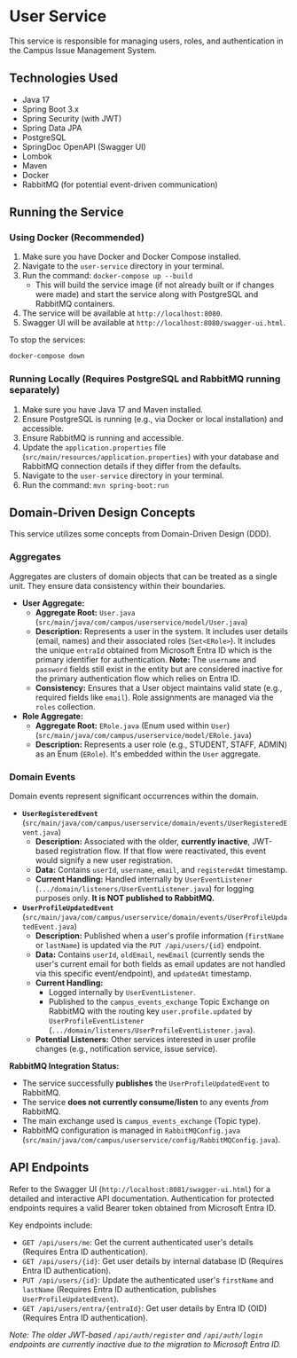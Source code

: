 # User Service

This service is responsible for managing users, roles, and authentication in the Campus Issue Management System.

## Technologies Used

*   Java 17
*   Spring Boot 3.x
*   Spring Security (with JWT)
*   Spring Data JPA
*   PostgreSQL
*   SpringDoc OpenAPI (Swagger UI)
*   Lombok
*   Maven
*   Docker
*   RabbitMQ (for potential event-driven communication)

## Running the Service

### Using Docker (Recommended)

1.  Make sure you have Docker and Docker Compose installed.
2.  Navigate to the `user-service` directory in your terminal.
3.  Run the command: `docker-compose up --build`
    *   This will build the service image (if not already built or if changes were made) and start the service along with PostgreSQL and RabbitMQ containers.
4.  The service will be available at `http://localhost:8080`.
5.  Swagger UI will be available at `http://localhost:8080/swagger-ui.html`.

To stop the services:

```bash
docker-compose down
```

### Running Locally (Requires PostgreSQL and RabbitMQ running separately)

1.  Make sure you have Java 17 and Maven installed.
2.  Ensure PostgreSQL is running (e.g., via Docker or local installation) and accessible.
3.  Ensure RabbitMQ is running and accessible.
4.  Update the `application.properties` file (`src/main/resources/application.properties`) with your database and RabbitMQ connection details if they differ from the defaults.
5.  Navigate to the `user-service` directory in your terminal.
6.  Run the command: `mvn spring-boot:run`

## Domain-Driven Design Concepts

This service utilizes some concepts from Domain-Driven Design (DDD).

### Aggregates

Aggregates are clusters of domain objects that can be treated as a single unit. They ensure data consistency within their boundaries.

*   **User Aggregate:**
    *   **Aggregate Root:** `User.java` (`src/main/java/com/campus/userservice/model/User.java`)
    *   **Description:** Represents a user in the system. It includes user details (email, names) and their associated roles (`Set<ERole>`). It includes the unique `entraId` obtained from Microsoft Entra ID which is the primary identifier for authentication. **Note:** The `username` and `password` fields still exist in the entity but are considered inactive for the primary authentication flow which relies on Entra ID.
    *   **Consistency:** Ensures that a User object maintains valid state (e.g., required fields like `email`). Role assignments are managed via the `roles` collection.
*   **Role Aggregate:**
    *   **Aggregate Root:** `ERole.java` (Enum used within `User`) (`src/main/java/com/campus/userservice/model/ERole.java`)
    *   **Description:** Represents a user role (e.g., STUDENT, STAFF, ADMIN) as an Enum (`ERole`). It's embedded within the `User` aggregate.

### Domain Events

Domain events represent significant occurrences within the domain.

*   **`UserRegisteredEvent`** (`src/main/java/com/campus/userservice/domain/events/UserRegisteredEvent.java`)
    *   **Description:** Associated with the older, **currently inactive**, JWT-based registration flow. If that flow were reactivated, this event would signify a new user registration.
    *   **Data:** Contains `userId`, `username`, `email`, and `registeredAt` timestamp.
    *   **Current Handling:** Handled internally by `UserEventListener` (`.../domain/listeners/UserEventListener.java`) for logging purposes only. **It is NOT published to RabbitMQ.**
*   **`UserProfileUpdatedEvent`** (`src/main/java/com/campus/userservice/domain/events/UserProfileUpdatedEvent.java`)
    *   **Description:** Published when a user's profile information (`firstName` or `lastName`) is updated via the `PUT /api/users/{id}` endpoint.
    *   **Data:** Contains `userId`, `oldEmail`, `newEmail` (currently sends the user's current email for both fields as email updates are not handled via this specific event/endpoint), and `updatedAt` timestamp.
    *   **Current Handling:**
        *   Logged internally by `UserEventListener`.
        *   Published to the `campus_events_exchange` Topic Exchange on RabbitMQ with the routing key `user.profile.updated` by `UserProfileEventListener` (`.../domain/listeners/UserProfileEventListener.java`).
    *   **Potential Listeners:** Other services interested in user profile changes (e.g., notification service, issue service).

**RabbitMQ Integration Status:**
*   The service successfully **publishes** the `UserProfileUpdatedEvent` to RabbitMQ.
*   The service **does not currently consume/listen** to any events *from* RabbitMQ.
*   The main exchange used is `campus_events_exchange` (Topic type).
*   RabbitMQ configuration is managed in `RabbitMQConfig.java` (`src/main/java/com/campus/userservice/config/RabbitMQConfig.java`).

## API Endpoints

Refer to the Swagger UI (`http://localhost:8081/swagger-ui.html`) for a detailed and interactive API documentation. Authentication for protected endpoints requires a valid Bearer token obtained from Microsoft Entra ID.

Key endpoints include:

*   `GET /api/users/me`: Get the current authenticated user's details (Requires Entra ID authentication).
*   `GET /api/users/{id}`: Get user details by internal database ID (Requires Entra ID authentication).
*   `PUT /api/users/{id}`: Update the authenticated user's `firstName` and `lastName` (Requires Entra ID authentication, publishes `UserProfileUpdatedEvent`).
*   `GET /api/users/entra/{entraId}`: Get user details by Entra ID (OID) (Requires Entra ID authentication).

*Note: The older JWT-based `/api/auth/register` and `/api/auth/login` endpoints are currently inactive due to the migration to Microsoft Entra ID.* 